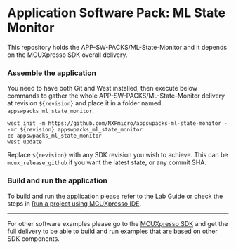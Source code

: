 # Application Software Pack: ML State Monitor

This repository holds the APP-SW-PACKS/ML-State-Monitor and it depends on the MCUXpresso SDK overall delivery.

### Assemble the application


You need to have both Git and West installed, then execute below commands to gather the whole APP-SW-PACKS/ML-State-Monitor delivery at revision ```${revision}``` and place it in a folder named ```appswpacks_ml_state_monitor```. 
```
west init -m https://github.com/NXPmicro/appswpacks-ml-state-monitor --mr ${revision} appswpacks_ml_state_monitor
cd appswpacks_ml_state_monitor
west update
```
Replace ```${revision}``` with any SDK revision you wish to achieve. This can be ```mcux_release_github``` if you want the latest state, or any commit SHA.

### Build and run the application
To build and run the application please refer to the Lab Guide or check the steps in [Run a project using MCUXpresso IDE](https://github.com/NXPmicro/mcux-sdk/blob/main/docs/run_a_project_using_mcux.md).

---

For other software examples please go to the [MCUXpresso SDK](https://github.com/NXPmicro/mcux-sdk/) and get the full delivery to be able to build and run examples that are based on other SDK components.
